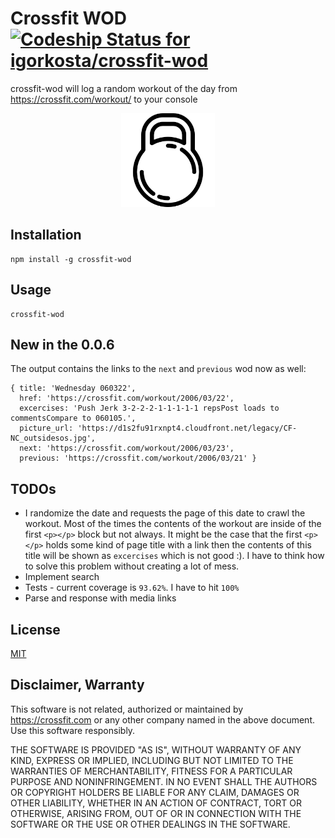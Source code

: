 # Crossfit WOD [ ![Codeship Status for igorkosta/crossfit-wod](https://codeship.com/projects/e4c649c0-7bf8-0134-665c-26a347271668/status?branch=master)](https://codeship.com/projects/180908)
crossfit-wod will log a random workout of the day from https://crossfit.com/workout/ to your console

<p align="center">
  <img
    src="./crossfit.png"
    width="150"
  />
</p>

## Installation

```
npm install -g crossfit-wod
```

## Usage

```
crossfit-wod
```

## New in the 0.0.6
The output contains the links to the `next` and `previous` wod now as well:

```
{ title: 'Wednesday 060322',
  href: 'https://crossfit.com/workout/2006/03/22',
  excercises: 'Push Jerk 3-2-2-2-1-1-1-1-1 repsPost loads to commentsCompare to 060105.',
  picture_url: 'https://d1s2fu91rxnpt4.cloudfront.net/legacy/CF-NC_outsidesos.jpg',
  next: 'https://crossfit.com/workout/2006/03/23',
  previous: 'https://crossfit.com/workout/2006/03/21' }
```

## TODOs
- I randomize the date and requests the page of this date to crawl the workout. Most of the times the contents of the workout are inside of the first `<p></p>` block but not always. It might be the case that the first `<p></p>` holds some kind of page title with a link then the contents of this title will be shown as `excercises` which is not good :). I have to think how to solve this problem without creating a lot of mess.
- Implement search
- Tests - current coverage is `93.62%`. I have to hit `100%`
- Parse and response with media links


## License

[MIT](https://opensource.org/licenses/MIT)

## Disclaimer, Warranty

This software is not related, authorized or maintained by https://crossfit.com or any other company named in the above document. Use this software responsibly.

THE SOFTWARE IS PROVIDED "AS IS", WITHOUT WARRANTY OF ANY KIND, EXPRESS OR IMPLIED, INCLUDING BUT NOT LIMITED TO THE WARRANTIES OF MERCHANTABILITY, FITNESS FOR A PARTICULAR PURPOSE AND NONINFRINGEMENT. IN NO EVENT SHALL THE AUTHORS OR COPYRIGHT HOLDERS BE LIABLE FOR ANY CLAIM, DAMAGES OR OTHER LIABILITY, WHETHER IN AN ACTION OF CONTRACT, TORT OR OTHERWISE, ARISING FROM, OUT OF OR IN CONNECTION WITH THE SOFTWARE OR THE USE OR OTHER DEALINGS IN THE SOFTWARE.

